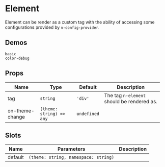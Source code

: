 # Element

Element can be render as a custom tag with the ability of accessing some configurations provided by `n-config-provider`.

## Demos

```demo
basic
color-debug
```

## Props

| Name | Type | Default | Description |
| --- | --- | --- | --- |
| tag | `string` | `'div'` | The tag `n-element` should be rendered as. |
| on-theme-change | `(theme: string) => any` | `undefined` |  |

## Slots

| Name    | Parameters                           | Description |
| ------- | ------------------------------------ | ----------- |
| default | `(theme: string, namespace: string)` |             |
